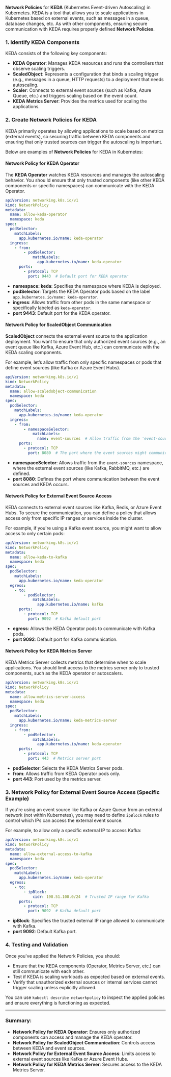 **Network Policies** for **KEDA** (Kubernetes Event-driven Autoscaling) in Kubernetes. KEDA is a tool that allows you to scale applications in Kubernetes based on external events, such as messages in a queue, database changes, etc. As with other components, ensuring secure communication with KEDA requires properly defined **Network Policies**.

### 1. **Identify KEDA Components**
KEDA consists of the following key components:
- **KEDA Operator**: Manages KEDA resources and runs the controllers that observe scaling triggers.
- **ScaledObject**: Represents a configuration that binds a scaling trigger (e.g., messages in a queue, HTTP requests) to a deployment that needs autoscaling.
- **Scaler**: Connects to external event sources (such as Kafka, Azure Queue, etc.) and triggers scaling based on the event count.
- **KEDA Metrics Server**: Provides the metrics used for scaling the applications.

### 2. **Create Network Policies for KEDA**
KEDA primarily operates by allowing applications to scale based on metrics (external events), so securing traffic between KEDA components and ensuring that only trusted sources can trigger the autoscaling is important.

Below are examples of **Network Policies** for KEDA in Kubernetes:

#### **Network Policy for KEDA Operator**
The **KEDA Operator** watches KEDA resources and manages the autoscaling behavior. You shou ld ensure that only trusted components (like other KEDA components or specific namespaces) can communicate with the KEDA Operator.

```yaml
apiVersion: networking.k8s.io/v1
kind: NetworkPolicy
metadata:
  name: allow-keda-operator
  namespace: keda
spec:
  podSelector:
    matchLabels:
      app.kubernetes.io/name: keda-operator
  ingress:
    - from:
        - podSelector:
            matchLabels:
              app.kubernetes.io/name: keda-operator
      ports:
        - protocol: TCP
          port: 9443  # Default port for KEDA operator
```

- **namespace: keda**: Specifies the namespace where KEDA is deployed.
- **podSelector**: Targets the KEDA Operator pods based on the label `app.kubernetes.io/name: keda-operator`.
- **ingress**: Allows traffic from other pods in the same namespace or specifically labeled as `keda-operator`.
- **port 9443**: Default port for the KEDA operator.

#### **Network Policy for ScaledObject Communication**
**ScaledObject** connects the external event source to the application deployment. You want to ensure that only authorized event sources (e.g., an event queue like Kafka, Azure Event Hub, etc.) can communicate with the KEDA scaling components.

For example, let’s allow traffic from only specific namespaces or pods that define event sources (like Kafka or Azure Event Hubs).

```yaml
apiVersion: networking.k8s.io/v1
kind: NetworkPolicy
metadata:
  name: allow-scaledobject-communication
  namespace: keda
spec:
  podSelector:
    matchLabels:
      app.kubernetes.io/name: keda-operator
  ingress:
    - from:
        - namespaceSelector:
            matchLabels:
              name: event-sources  # Allow traffic from the 'event-sources' namespace
      ports:
        - protocol: TCP
          port: 8080  # The port where the event sources might communicate
```

- **namespaceSelector**: Allows traffic from the `event-sources` namespace, where the external event sources (like Kafka, RabbitMQ, etc.) are defined.
- **port 8080**: Defines the port where communication between the event sources and KEDA occurs.

#### **Network Policy for External Event Source Access**
KEDA connects to external event sources like Kafka, Redis, or Azure Event Hubs. To secure the communication, you can define a policy that allows access only from specific IP ranges or services inside the cluster.

For example, if you're using a Kafka event source, you might want to allow access to only certain pods:

```yaml
apiVersion: networking.k8s.io/v1
kind: NetworkPolicy
metadata:
  name: allow-keda-to-kafka
  namespace: keda
spec:
  podSelector:
    matchLabels:
      app.kubernetes.io/name: keda-operator
  egress:
    - to:
        - podSelector:
            matchLabels:
              app.kubernetes.io/name: kafka
      ports:
        - protocol: TCP
          port: 9092  # Kafka default port
```

- **egress**: Allows the KEDA Operator pods to communicate with Kafka pods.
- **port 9092**: Default port for Kafka communication.

#### **Network Policy for KEDA Metrics Server**
KEDA Metrics Server collects metrics that determine when to scale applications. You should limit access to the metrics server only to trusted components, such as the KEDA operator or autoscalers.

```yaml
apiVersion: networking.k8s.io/v1
kind: NetworkPolicy
metadata:
  name: allow-metrics-server-access
  namespace: keda
spec:
  podSelector:
    matchLabels:
      app.kubernetes.io/name: keda-metrics-server
  ingress:
    - from:
        - podSelector:
            matchLabels:
              app.kubernetes.io/name: keda-operator
      ports:
        - protocol: TCP
          port: 443  # Metrics server port
```

- **podSelector**: Selects the KEDA Metrics Server pods.
- **from**: Allows traffic from KEDA Operator pods only.
- **port 443**: Port used by the metrics server.

### 3. **Network Policy for External Event Source Access (Specific Example)**
If you're using an event source like Kafka or Azure Queue from an external network (not within Kubernetes), you may need to define `ipBlock` rules to control which IPs can access the external event source.

For example, to allow only a specific external IP to access Kafka:

```yaml
apiVersion: networking.k8s.io/v1
kind: NetworkPolicy
metadata:
  name: allow-external-access-to-kafka
  namespace: keda
spec:
  podSelector:
    matchLabels:
      app.kubernetes.io/name: keda-operator
  egress:
    - to:
        - ipBlock:
            cidr: 198.51.100.0/24  # Trusted IP range for Kafka
      ports:
        - protocol: TCP
          port: 9092  # Kafka default port
```

- **ipBlock**: Specifies the trusted external IP range allowed to communicate with Kafka.
- **port 9092**: Default Kafka port.

### 4. **Testing and Validation**
Once you've applied the Network Policies, you should:
- Ensure that the KEDA components (Operator, Metrics Server, etc.) can still communicate with each other.
- Test if KEDA is scaling workloads as expected based on external events.
- Verify that unauthorized external sources or internal services cannot trigger scaling unless explicitly allowed.

You can use `kubectl describe networkpolicy` to inspect the applied policies and ensure everything is functioning as expected.

---

### Summary:
- **Network Policy for KEDA Operator**: Ensures only authorized components can access and manage the KEDA operator.
- **Network Policy for ScaledObject Communication**: Controls access between KEDA and event sources.
- **Network Policy for External Event Source Access**: Limits access to external event sources like Kafka or Azure Event Hubs.
- **Network Policy for KEDA Metrics Server**: Secures access to the KEDA Metrics Server.
